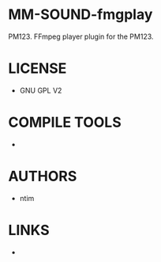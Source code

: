 MM-SOUND-fmgplay
================

PM123. FFmpeg player plugin for the PM123.


LICENSE
===============
* GNU GPL V2

COMPILE TOOLS
===============
* 

AUTHORS
===============
* ntim

LINKS
===============
* 

